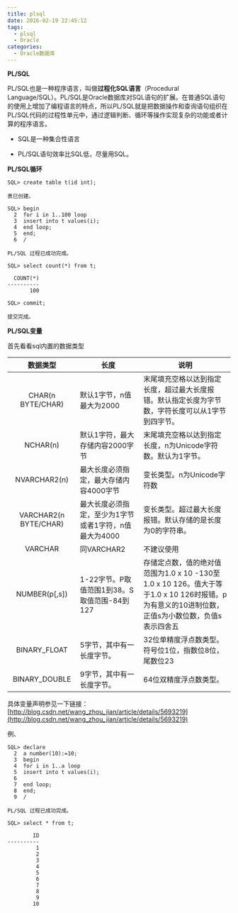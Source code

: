 ```yaml
---
title: plsql
date: 2016-02-19 22:45:12
tags:
  - plsql
  - Oracle
categories:
  - Oracle数据库
---
```

**PL/SQL**

PL/SQL也是一种程序语言，叫做**过程化SQL语言**（Procedural Language/SQL）。PL/SQL是Oracle数据库对SQL语句的扩展。在普通SQL语句的使用上增加了编程语言的特点，所以PL/SQL就是把数据操作和查询语句组织在PL/SQL代码的过程性单元中，通过逻辑判断、循环等操作实现复杂的功能或者计算的程序语言。

- SQL是一种集合性语言


- PL/SQL语句效率比SQL低，尽量用SQL。

**PL/SQL循环**

```
SQL> create table t(id int);

表已创建。

SQL> begin
  2  for i in 1..100 loop
  3  insert into t values(i);
  4  end loop;
  5  end;
  6  /

PL/SQL 过程已成功完成。

SQL> select count(*) from t;

  COUNT(*)
----------
       100

SQL> commit;

提交完成。

```

<!--more-->

**PL/SQL变量**

首先看看sql内置的数据类型

|       **数据类型**        | **长度**                         | **说明**                                   |
| :-------------------: | ------------------------------ | ---------------------------------------- |
|   CHAR(n BYTE/CHAR)   | 默认1字节，n值最大为2000                | 末尾填充空格以达到指定长度，超过最大长度报错。默认指定长度为字节数，字符长度可以从1字节到四字节。 |
|       NCHAR(n)        | 默认1字符，最大存储内容2000字节             | 末尾填充空格以达到指定长度，n为Unicode字符数。默认为1字节。       |
|     NVARCHAR2(n)      | 最大长度必须指定，最大存储内容4000字节          | 变长类型。n为Unicode字符数                        |
| VARCHAR2(n BYTE/CHAR) | 最大长度必须指定，至少为1字节或者1字符，n值最大为4000 | 变长类型。超过最大长度报错。默认存储的是长度为0的字符串。            |
|        VARCHAR        | 同VARCHAR2                      | 不建议使用                                    |
|     NUMBER(p[,s])     | 1-22字节。P取值范围1到38。S取值范围-84到127  | 存储定点数，值的绝对值范围为1.0 x 10 -130至1.0 x 10 126。值大于等于1.0 x 10 126时报错。p为有意义的10进制位数，正值s为小数位数，负值s表示四舍五 |
|     BINARY_FLOAT      | 5字节，其中有一长度字节。                  | 32位单精度浮点数类型。符号位1位，指数位8位，尾数位23            |
|     BINARY_DOUBLE     | 9字节，其中有一长度字节。                  | 64位双精度浮点数类型。                             |

具体变量声明参见一下链接：[http://blog.csdn.net/wang_zhou_jian/article/details/5693219](http://blog.csdn.net/wang_zhou_jian/article/details/5693219)

例、

```
SQL> declare
  2  a number(10):=10;
  3  begin
  4  for i in 1..a loop
  5  insert into t values(i);
  6
  7  end loop;
  8  end;
  9  /

PL/SQL 过程已成功完成。

SQL> select * from t;

        ID
----------
         1
         2
         3
         4
         5
         6
         7
         8
         9
        10

```